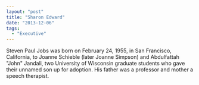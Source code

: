 ```yaml
---
layout: "post"
title: "Sharon Edward"
date: "2013-12-06"
tags: 
  - "Executive"
---
```


Steven Paul Jobs was born on February 24, 1955, in San Francisco, California, to Joanne Schieble (later Joanne Simpson) and Abdulfattah "John" Jandali, two University of Wisconsin graduate students who gave their unnamed son up for adoption. His father was a professor and mother a speech therapist.